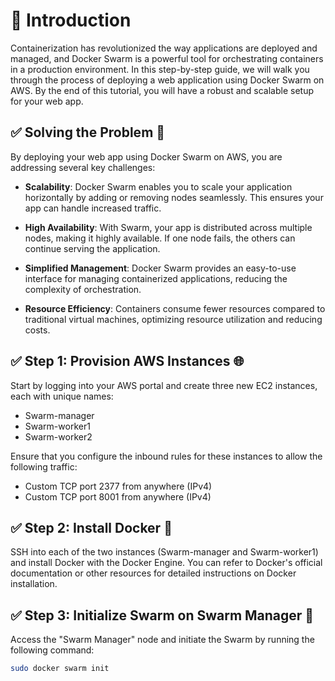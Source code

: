 # 📍 Introduction

Containerization has revolutionized the way applications are deployed and managed, and Docker Swarm is a powerful tool for orchestrating containers in a production environment. In this step-by-step guide, we will walk you through the process of deploying a web application using Docker Swarm on AWS. By the end of this tutorial, you will have a robust and scalable setup for your web app.

## ✅ Solving the Problem 🧩

By deploying your web app using Docker Swarm on AWS, you are addressing several key challenges:

- **Scalability**: Docker Swarm enables you to scale your application horizontally by adding or removing nodes seamlessly. This ensures your app can handle increased traffic.

- **High Availability**: With Swarm, your app is distributed across multiple nodes, making it highly available. If one node fails, the others can continue serving the application.

- **Simplified Management**: Docker Swarm provides an easy-to-use interface for managing containerized applications, reducing the complexity of orchestration.

- **Resource Efficiency**: Containers consume fewer resources compared to traditional virtual machines, optimizing resource utilization and reducing costs.

## ✅ Step 1: Provision AWS Instances 🌐

Start by logging into your AWS portal and create three new EC2 instances, each with unique names:

- Swarm-manager
- Swarm-worker1
- Swarm-worker2

Ensure that you configure the inbound rules for these instances to allow the following traffic:

- Custom TCP port 2377 from anywhere (IPv4)
- Custom TCP port 8001 from anywhere (IPv4)

## ✅ Step 2: Install Docker 🐳

SSH into each of the two instances (Swarm-manager and Swarm-worker1) and install Docker with the Docker Engine. You can refer to Docker's official documentation or other resources for detailed instructions on Docker installation.

## ✅ Step 3: Initialize Swarm on Swarm Manager 🤖

Access the "Swarm Manager" node and initiate the Swarm by running the following command:

```bash
sudo docker swarm init
```


